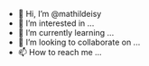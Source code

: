 - 👋 Hi, I’m @mathildeisy
- 👀 I’m interested in ...
- 🌱 I’m currently learning ...
- 💞️ I’m looking to collaborate on ...
- 📫 How to reach me ...

<!---
mathildeisy/mathildeisy is a ✨ special ✨ repository because its `README.md` (this file) appears on your GitHub profile.
You can click the Preview link to take a look at your changes.
--->
